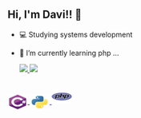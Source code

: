 ## Hi, I'm Davi!! 👋

- 💻 Studying systems development
- 🌱 I’m currently learning php ...

  <a href ="https://github.com/davithekid">
  <img height="180em" src="https://github-readme-stats.vercel.app/api?username=davithekid&show_icons=true&theme=dracula&include_all_commits=true&count_private=true"/>
  <img height="180em" src="https://github-readme-stats.vercel.app/api/top-langs/?username=davithekid&layout=compact&langs_count=16&theme=dracula"/>

<div style="display: inline_block"><br>
  <img align="center" alt="davi-Csharp" height="30" width="40" src="https://raw.githubusercontent.com/devicons/devicon/master/icons/csharp/csharp-original.svg">
  <img align="center" alt="davi-Python" height="30" width="40" src="https://raw.githubusercontent.com/devicons/devicon/master/icons/python/python-original.svg">
  <img allign="center" alt= "davi-php" height="30" width="40" src="https://raw.githubusercontent.com/devicons/devicon/master/icons/php/php-original.svg">
</div>

